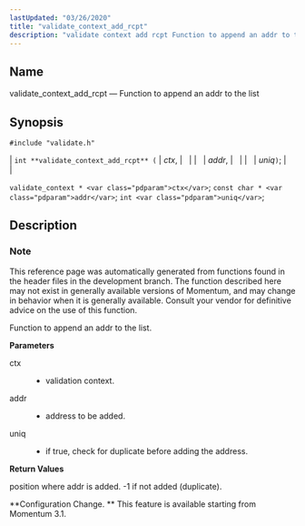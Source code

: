 ```yaml
---
lastUpdated: "03/26/2020"
title: "validate_context_add_rcpt"
description: "validate context add rcpt Function to append an addr to the list int validate context add rcpt ctx addr uniq validate context ctx const char addr int uniq This reference page was automatically generated from functions found in the header files in the development branch The function described here may..."
---
```


<a name="apis.validate_context_add_rcpt"></a> 
## Name

validate_context_add_rcpt — Function to append an addr to the list

## Synopsis

`#include "validate.h"`

| `int **validate_context_add_rcpt** (` | <var class="pdparam">ctx</var>, |   |
|   | <var class="pdparam">addr</var>, |   |
|   | <var class="pdparam">uniq</var>`)`; |   |

`validate_context * <var class="pdparam">ctx</var>`;
`const char * <var class="pdparam">addr</var>`;
`int <var class="pdparam">uniq</var>`;<a name="idp64259808"></a> 
## Description

### Note

This reference page was automatically generated from functions found in the header files in the development branch. The function described here may not exist in generally available versions of Momentum, and may change in behavior when it is generally available. Consult your vendor for definitive advice on the use of this function.

Function to append an addr to the list.

**<a name="idp64262672"></a> Parameters**

<dl class="variablelist">

<dt>ctx</dt>

<dd>

- validation context.

</dd>

<dt>addr</dt>

<dd>

- address to be added.

</dd>

<dt>uniq</dt>

<dd>

- if true, check for duplicate before adding the address.

</dd>

</dl>

**<a name="idp64269104"></a> Return Values**

position where addr is added. -1 if not added (duplicate).

**Configuration Change. ** This feature is available starting from Momentum 3.1.